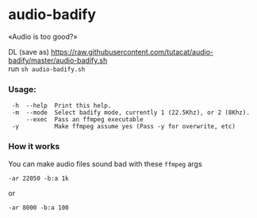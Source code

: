 # audio-badify
«Audio is too good?»

DL (save as) https://raw.githubusercontent.com/tutacat/audio-badify/master/audio-badify.sh<br>
run `sh audio-badify.sh`
### Usage:
````
 -h  --help  Print this help.
 -m  --mode  Select badify mode, currently 1 (22.5Khz), or 2 (8Khz).
     --exec  Pass an ffmpeg executable
 -y          Make ffmpeg assume yes (Pass -y for overwrite, etc)
 ````
### How it works
You can make audio files sound bad with these ```ffmpeg``` args

    -ar 22050 -b:a 1k
    
or

    -ar 8000 -b:a 100


